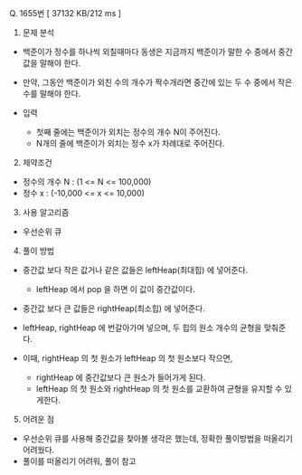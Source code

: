 Q. 1655번 [ 37132 KB/212 ms ]

1. 문제 분석
- 백준이가 정수를 하나씩 외칠때마다 동생은 지금까지 백준이가 말한 수 중에서 중간값을 말해야 한다. 
- 만약, 그동안 백준이가 외친 수의 개수가 짝수개라면 중간에 있는 두 수 중에서 작은 수를 말해야 한다.

- 입력
  - 첫째 줄에는 백준이가 외치는 정수의 개수 N이 주어진다.
  - N개의 줄에 백준이가 외치는 정수 x가 차례대로 주어진다.

2. 제약조건
- 정수의 개수 N : (1 <= N <= 100,000)
- 정수 x : (-10,000 <= x <= 10,000)

3. 사용 알고리즘
- 우선순위 큐

4. 풀이 방법
- 중간값 보다 작은 값거나 같은 값들은 leftHeap(최대힙) 에 넣어준다.
  - leftHeap 에서 pop 을 하면 이 값이 중간값이다.
- 중간값 보다 큰 값들은 rightHeap(최소힙) 에 넣어준다.


- leftHeap, rightHeap 에 번갈아가며 넣으며, 두 힙의 원소 개수의 균형을 맞춰준다.
- 이때, rightHeap 의 첫 원소가 leftHeap 의 첫 원소보다 작으면, 
  - rightHeap 에 중간값보다 큰 원소가 들어가게 된다.
  - leftHeap 의 첫 원소와 rightHeap 의 첫 원소를 교환하여 균형을 유지할 수 있게한다.


5. 어려운 점
- 우선순위 큐를 사용해 중간값을 찾아볼 생각은 했는데, 정확한 풀이방법을 떠올리기 어려웠다.
- 풀이를 떠올리기 어려워, 풀이 참고